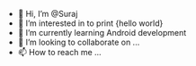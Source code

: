 - 👋 Hi, I’m @Suraj
- 👀 I’m interested in to print {hello world} 
- 🌱 I’m currently learning Android development
- 💞️ I’m looking to collaborate on ...
- 📫 How to reach me ...

<!---
mystic-web/mystic-web is a ✨ special ✨ repository because its `README.md` (this file) appears on your GitHub profile.
You can click the Preview link to take a look at your changes.
--->

